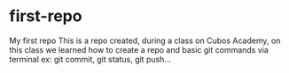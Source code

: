# first-repo
My first repo
This is a repo created, during a class on Cubos Academy, on this class we learned how to create a repo and basic git commands via terminal ex: git commit, git status, git push...
